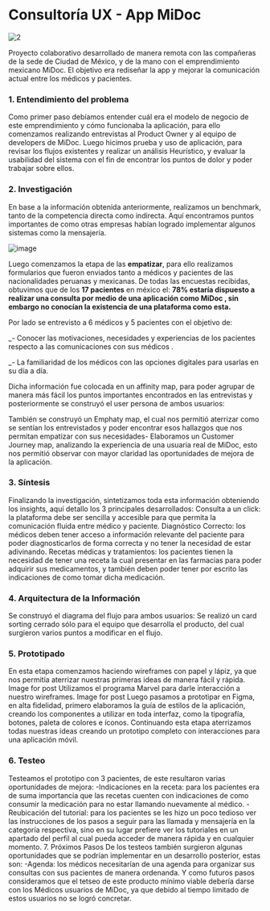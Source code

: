 # Consultoría UX - App MiDoc

![2](https://user-images.githubusercontent.com/60928881/92635590-b3e1e500-f29b-11ea-841a-8be051adab62.png)

Proyecto colaborativo desarrollado de manera remota con las compañeras de la sede de Ciudad de México, y de la mano con el emprendimiento mexicano MiDoc.
El objetivo era rediseñar la app y mejorar la comunicación actual entre los médicos y pacientes.

### 1. Entendimiento del problema
Como primer paso debíamos entender cuál era el modelo de negocio de este emprendimiento y cómo funcionaba la aplicación, para ello comenzamos realizando entrevistas al Product Owner y al equipo de developers de MiDoc.
Luego hicimos prueba y uso de aplicación, para revisar los flujos existentes y realizar un análisis Heurístico, y evaluar la usabilidad del sistema con el fin de encontrar los puntos de dolor y poder trabajar sobre ellos.


### 2. Investigación
En base a la información obtenida anteriormente, realizamos un benchmark, tanto de la competencia directa como indirecta.
Aquí encontramos puntos importantes de como otras empresas habían logrado implementar algunos sistemas como la mensajería.

![image](https://user-images.githubusercontent.com/60928881/92655375-e64d0b80-f2b6-11ea-8024-4a2fa1b5dca2.png)
 


Luego comenzamos la etapa de las **empatizar**, para ello realizamos formularios que fueron enviados tanto a médicos y pacientes de las nacionalidades peruanas y mexicanas.
De todas las encuestas recibidas, obtuvimos que de los **17 pacientes** en méxico el: **78% estaría dispuesto a realizar una consulta por medio de una aplicación como MiDoc , sin embargo no conocían la existencia de una plataforma como esta.** 


Por lado se entrevisto a 6 médicos y 5 pacientes con el objetivo de:

_- Conocer las motivaciones, necesidades y experiencias de los pacientes respecto a las comunicaciones con sus médicos .

_- La familiaridad de los médicos con las opciones digitales para usarlas en su día a día.

Dicha información fue colocada en un affinity map, para poder agrupar de manera más fácil los puntos importantes encontrados en las entrevistas y posteriormente se construyó el user persona de ambos usuarios:







También se construyó un Emphaty map, el cual nos permitió aterrizar como se sentían los entrevistados y poder encontrar esos hallazgos que nos permitan empatizar con sus necesidades-
Elaboramos un Customer Journey map, analizando la experiencia de una usuaria real de MiDoc, esto nos permitió observar con mayor claridad las oportunidades de mejora de la aplicación.

### 3. Síntesis
Finalizando la investigación, sintetizamos toda esta información obteniendo los insights, aquí detallo los 3 principales desarrollados:
Consulta a un click: la plataforma debe ser sencilla y accesible para que permita la comunicación fluida entre médico y paciente.
Diagnóstico Correcto: los médicos deben tener acceso a información relevante del paciente para poder diagnosticarlos de forma correcta y no tener la necesidad de estar adivinando.
Recetas médicas y tratamientos: los pacientes tienen la necesidad de tener una receta la cual presentar en las farmacias para poder adquirir sus medicamentos, y también deben poder tener por escrito las indicaciones de como tomar dicha medicación.

### 4. Arquitectura de la Información
Se construyó el diagrama del flujo para ambos usuarios:
Se realizó un card sorting cerrado sólo para el equipo que desarrolla el producto, del cual surgieron varios puntos a modificar en el flujo.

### 5. Prototipado
En esta etapa comenzamos haciendo wireframes con papel y lápiz, ya que nos permitía aterrizar nuestras primeras ideas de manera fácil y rápida.
Image for post
Utilizamos el programa Marvel para darle interacción a nuestro wireframes.
Image for post
Luego pasamos a prototipar en Figma, en alta fidelidad, primero elaboramos la guía de estilos de la aplicación, creando los componentes a utilizar en toda interfaz, como la tipografía, botones, paleta de colores e íconos.
Continuando esta etapa aterrizamos todas nuestras ideas creando un prototipo completo con interacciones para una aplicación móvil.
### 6. Testeo
Testeamos el prototipo con 3 pacientes, de este resultaron varias oportunidades de mejora:
-Indicaciones en la receta: para los pacientes era de suma importancia que las recetas cuenten con indicaciones de como consumir la medicación para no estar llamando nuevamente al médico.
-Reubicación del tutorial: para los pacientes se les hizo un poco tedioso ver las instrucciones de los pasos a seguir para las llamada y mensajería en la categoría respectiva, sino en su lugar prefiere ver los tutoriales en un apartado del perfil al cual pueda acceder de manera rápida y en cualquier momento.
7. Próximos Pasos
De los testeos también surgieron algunas oportunidades que se podrían implementar en un desarrollo posterior, estas son:
-Agenda: los médicos necesitarían de una agenda para organizar sus consultas con sus pacientes de manera ordenanda.
Y como futuros pasos consideramos que el tetseo de este producto mínimo viable debería darse con los Médicos usuarios de MiDoc, ya que debido al tiempo limitado de estos usuarios no se logró concretar.
